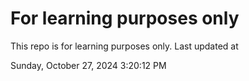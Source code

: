 # For learning purposes only
This repo is for learning purposes only.
Last updated at

Sunday, October 27, 2024 3:20:12 PM


